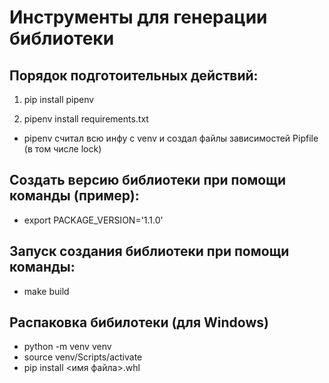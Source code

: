 # Инструменты для генерации библиотеки


## Порядок подготоительных действий:

1. pip install pipenv

2. pipenv install requirements.txt

- pipenv считал всю инфу с venv и создал файлы зависимостей Pipfile (в том числе lock)

## Создать версию библиотеки при помощи команды (пример):
- export PACKAGE_VERSION='1.1.0'

## Запуск создания библиотеки при помощи команды:

- make build

## Распаковка бибилотеки (для Windows)
- python -m venv venv
- source venv/Scripts/activate
- pip install <имя файла>.whl
